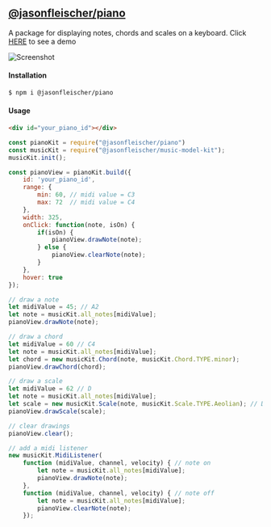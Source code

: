 ## [@jasonfleischer/piano](https://www.npmjs.com/package/@jasonfleischer/piano)

A package for displaying notes, chords and scales on a keyboard. Click [HERE](https://jasonfleischer.github.io/npm-piano-demo/) to see a demo

![Screenshot](https://jasonfleischer.github.io/npm-piano-demo/screenshot/screen.png "Screenshot")

#### Installation
```bash
$ npm i @jasonfleischer/piano
```

#### Usage
``` html
<div id="your_piano_id"></div>
```

``` javascript
const pianoKit = require("@jasonfleischer/piano")
const musicKit = require("@jasonfleischer/music-model-kit");
musicKit.init();

const pianoView = pianoKit.build({
	id: 'your_piano_id',
	range: {
		min: 60, // midi value = C3
		max: 72  // midi value = C4
	},
	width: 325,
	onClick: function(note, isOn) {
		if(isOn) {
			pianoView.drawNote(note);
		} else {
			pianoView.clearNote(note);
		}
	},
	hover: true
});

// draw a note
let midiValue = 45; // A2
let note = musicKit.all_notes[midiValue];
pianoView.drawNote(note);

// draw a chord
let midiValue = 60 // C4
let note = musicKit.all_notes[midiValue];
let chord = new musicKit.Chord(note, musicKit.Chord.TYPE.minor);
pianoView.drawChord(chord);

// draw a scale
let midiValue = 62 // D
let note = musicKit.all_notes[midiValue];
let scale = new musicKit.Scale(note, musicKit.Scale.TYPE.Aeolian); // Dm scale
pianoView.drawScale(scale);

// clear drawings
pianoView.clear();

// add a midi listener
new musicKit.MidiListener(
	function (midiValue, channel, velocity) { // note on
		let note = musicKit.all_notes[midiValue];
		pianoView.drawNote(note);
	},
	function (midiValue, channel, velocity) { // note off
		let note = musicKit.all_notes[midiValue];
		pianoView.clearNote(note);
	});

```

